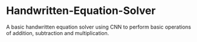 # Handwritten-Equation-Solver
A basic handwritten equation solver using CNN to perform basic operations of addition, subtraction and multiplication.
